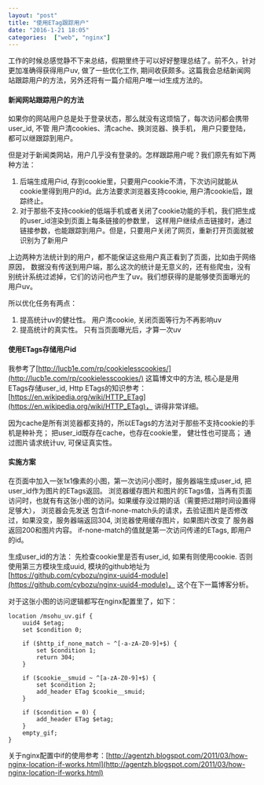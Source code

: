 ```yaml
---
layout: "post"
title: "使用ETag跟踪用户"
date: "2016-1-21 18:05"
categories:  ["web", "nginx"]
---
```


工作的时候总感觉静不下来总结，假期里终于可以好好整理总结了。前不久，针对更加准确得获得用户uv, 做了一些优化工作, 期间收获颇多。这篇我会总结新闻网站跟踪用户的方法，另外还将有一篇介绍用户唯一id生成方法的。

#### 新闻网站跟踪用户的方法

如果你的网站用户总是处于登录状态，那么就没有这烦恼了，每次访问都会携带user_id, 不管
用户清cookies、清cache、换浏览器、换手机， 用户只要登陆，都可以继跟踪到用户。

但是对于新闻类网站，用户几乎没有登录的。怎样跟踪用户呢？我们原先有如下两种方法：

1. 后端生成用户id, 存到cookie里，只要用户cookie不清，下次访问就能从cookie里得到用户的id。此方法要求浏览器支持cookie, 用户清cookie后，跟踪终止。
2. 对于那些不支持cookie的低端手机或者关闭了cookie功能的手机，我们把生成的user_id渲染到页面上每条链接的参数里， 这样用户继续点击链接时，通过链接参数，也能跟踪到用户。但是，只要用户关闭了网页，重新打开页面就被识别为了新用户

上边两种方法统计到的用户，都不能保证这些用户真正看到了页面，比如由于网络原因， 数据没有传送到用户端，那么这次的统计是无意义的，还有些爬虫，没有别统计系统过滤掉，它们的访问也产生了uv。我们想获得的是能够使页面曝光的用户uv。

所以优化任务有两点：

1. 提高统计uv的健壮性。 用户清cookie, 关闭页面等行为不再影响uv
2. 提高统计的真实性。 只有当页面曝光后，才算一次uv

#### 使用ETags存储用户id

我参考了[http://lucb1e.com/rp/cookielesscookies/](http://lucb1e.com/rp/cookielesscookies/) 这篇博文中的方法, 核心是是用ETags存储user_id, Http ETags的知识参考：[https://en.wikipedia.org/wiki/HTTP_ETag](https://en.wikipedia.org/wiki/HTTP_ETag)， 讲得非常详细。

因为cache是所有浏览器都支持的，所以ETags的方法对于那些不支持cookie的手机是种补充； 把user_id既存在cache，也存在cookie里，
健壮性也可提高； 通过图片请求统计uv, 可保证真实性。

#### 实施方案

在页面中加入一张1x1像素的小图，第一次访问小图时，服务器端生成user_id, 把user_id作为图片的ETags返回。 浏览器缓存图片和图片的ETags值，当再有页面访问时，也就有有这张小图的访问。如果缓存没过期的话（需要把过期时间设置得足够大）， 浏览器会先发送
包含if-none-match头的请求，去验证图片是否修改过，如果没变，服务器端返回304, 浏览器使用缓存图片，如果图片改变了
服务器返回200和图片内容。 if-none-match的值就是第一次访问传递的ETags, 即用户的id。

生成user_id的方法： 先检查cookie里是否有user_id, 如果有则使用cookie. 否则使用第三方模块生成uuid, 模块的github地址为[https://github.com/cybozu/nginx-uuid4-module](https://github.com/cybozu/nginx-uuid4-module)， 这个在下一篇博客分析。

对于这张小图的访问逻辑都写在nginx配置里了，如下：


    location /msohu_uv.gif {
        uuid4 $etag;
        set $condition 0;

        if ($http_if_none_match ~ ^[-a-zA-Z0-9]+$) {
            set $condition 1;
            return 304;
        }

        if ($cookie__smuid ~ ^[a-zA-Z0-9]+$) {
            set $condition 2;
            add_header ETag $cookie__smuid;
        }

        if ($condition = 0) {
            add_header ETag $etag;
        }
        empty_gif;
    }

关于nginx配置中if的使用参考：[http://agentzh.blogspot.com/2011/03/how-nginx-location-if-works.html](http://agentzh.blogspot.com/2011/03/how-nginx-location-if-works.html)
